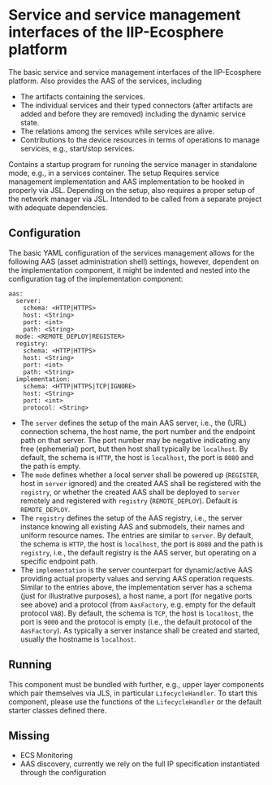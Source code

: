 # Service and service management interfaces of the IIP-Ecosphere platform

The basic service and service management interfaces of the IIP-Ecosphere platform. Also provides the AAS of the 
services, including

* The artifacts containing the services.
* The individual services and their typed connectors (after artifacts are added and before they are removed) including 
  the dynamic service state.
* The relations among the services while services are alive.
* Contributions to the device resources in terms of operations to manage services, e.g., start/stop services.

Contains a startup program for running the service manager in standalone mode, e.g., in a services container. The
setup Requires service management implementation and AAS implementation to be hooked in properly via JSL. Depending on 
the setup, also requires a proper setup of the network manager via JSL. Intended to be called from a separate project 
with adequate dependencies.

## Configuration

The basic YAML configuration of the services management allows for the following AAS (asset administration shell) 
settings, however, dependent on the implementation component, it might be indented and nested into the configuration 
tag of the implementation component:

    aas:
      server:
        schema: <HTTP|HTTPS>
        host: <String>
        port: <int>
        path: <String>
      mode: <REMOTE_DEPLOY|REGISTER>
      registry:
        schema: <HTTP|HTTPS>
        host: <String>
        port: <int>
        path: <String>
      implementation:
        schema: <HTTP|HTTPS|TCP|IGNORE>
        host: <String>
        port: <int>
        protocol: <String>

* The `server` defines the setup of the main AAS server, i.e., the (URL) connection schema, the host name, the port number and the endpoint path on that server. The port number may be negative indicating any free (ephemerial) port, but then host shall typically be `localhost`. By default, the schema is `HTTP`, the host is `localhost`, the port  is `8080` and the path is empty.
* The `mode` defines whether a local server shall be powered up (`REGISTER`, host in `server` ignored) and the created AAS shall be registered with the `registry`, or whether the created AAS shall be deployed to `server` remotely and registered with `registry` (`REMOTE_DEPLOY`). Default is `REMOTE_DEPLOY`.
* The `registry` defines the setup of the AAS registry, i.e., the server instance knowing all existing AAS and submodels, their names and uniform resource names. The entries are similar to `server`. By default, the schema  is `HTTP`, the host is `localhost`, the port is `8080` and the path is `registry`, i.e., the default registry is the AAS server, but operating on a specific endpoint path.
* The `implementation` is the server counterpart for dynamic/active AAS providing actual property values and serving AAS operation requests. Similar to the entries above, the implementation server has a schema (just for illustrative purposes), a host name, a port (for negative ports see above) and a protocol (from `AasFactory`, e.g. empty for the default protocol `VAB`). By default, the schema is `TCP`, the host is `localhost`, the port is `9000` and the protocol is empty (i.e., the default protocol of the `AasFactory`). As typically a server instance shall be created and started, usually the hostname is `localhost`.

## Running

This component must be bundled with further, e.g., upper layer components which pair themselves via JLS, in particular `LifecycleHandler`. To start this component, please use the functions of the `LifecycleHandler` or the default starter classes defined there.

## Missing
* ECS Monitoring
* AAS discovery, currently we rely on the full IP specification instantiated through the configuration
